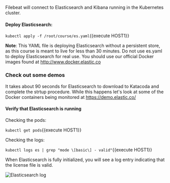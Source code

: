Filebeat will connect to Elasticsearch and Kibana running in the Kubernetes cluster.  

#### Deploy Elasticsearch:

`kubectl apply -f /root/course/es.yaml`{{execute HOST1}}

**Note**: This YAML file is deploying Elasticsearch without a persistent store, as this course is meant to live for less than 30 minutes.  Do not use es.yaml to deploy Elasticsearch for real use. You should use our official Docker images found at http://www.docker.elastic.co

### Check out some demos

It takes about 90 seconds for Elasticsearch to download to Katacoda and complete the strtup procedure.  While this happens let's look at some of the Docker containers being monitored at https://demo.elastic.co/

#### Verify that Elasticsearch is running

Checking the pods:

`kubectl get pods`{{execute HOST1}}

Checking the logs:

`kubectl logs es | grep "mode \[basic\] - valid"`{{execute HOST1}}

When Elasticsearch is fully initialized, you will see a log entry indicating that the license file is valid.

![Elasticsearch log](https://user-images.githubusercontent.com/25182304/43620198-8830e4a6-969f-11e8-9c05-0cd6ffc5ab96.png)
